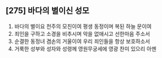 ## [275] 바다의 별이신 성모

1) 바다의 별이요 천주의 모친이여 평생 동정이며 복된 하늘 문이여
2) 죄인을 구하고 소경을 비추시며 악을 없애시고 선한마음 주소서
3) 순결한 동정녀 겸손의 거울이여 우리 죄인들을 항상 보호하소서
4) 거룩한 성부와 성자와 성령께 영원무궁세에 영광 찬미 있으리 아멘

